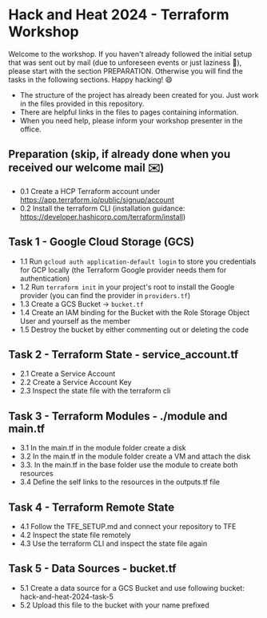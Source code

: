 # Hack and Heat 2024 - Terraform Workshop

Welcome to the workshop. If you haven't already followed the initial setup that was sent out by mail (due to unforeseen events or just laziness 🦥), please start with the section PREPARATION. Otherwise you will find the tasks in the following sections. Happy hacking! 😄

- The structure of the project has already been created for you. Just work in the files provided in this repository. 
- There are helpful links in the files to pages containing information.
- When you need help, please inform your workshop presenter in the office.

## Preparation (skip, if already done when you received our welcome mail ✉️)
- 0.1 Create a HCP Terraform account under https://app.terraform.io/public/signup/account
- 0.2 Install the terraform CLI (installation guidance: https://developer.hashicorp.com/terraform/install)

## Task 1 - Google Cloud Storage (GCS)
- 1.1 Run `gcloud auth application-default login` to store you credentials for GCP locally (the Terraform Google provider needs them for authentication)
- 1.2 Run `terraform init` in your project's root to install the Google provider (you can find the provider in `providers.tf`)
- 1.3 Create a GCS Bucket -> `bucket.tf`
- 1.4 Create an IAM binding for the Bucket with the Role Storage Object User and yourself as the member
- 1.5 Destroy the bucket by either commenting out or deleting the code

## Task 2 - Terraform State - service_account.tf
- 2.1 Create a Service Account
- 2.2 Create a Service Account Key
- 2.3 Inspect the state file with the terraform cli

## Task 3 - Terraform Modules - ./module and main.tf
- 3.1 In the main.tf in the module folder create a disk
- 3.2 In the main.tf in the module folder create a VM and attach the disk
- 3.3. In the main.tf in the base folder use the module to create both resources
- 3.4 Define the self links to the resources in the outputs.tf file
  
## Task 4 - Terraform Remote State
- 4.1 Follow the TFE_SETUP.md and connect your repository to TFE
- 4.2 Inspect the state file remotely
- 4.3 Use the terraform CLI and inspect the state file again
  
## Task 5 - Data Sources - bucket.tf
- 5.1 Create a data source for a GCS Bucket and use following bucket: hack-and-heat-2024-task-5
- 5.2 Upload this file to the bucket with your name prefixed
